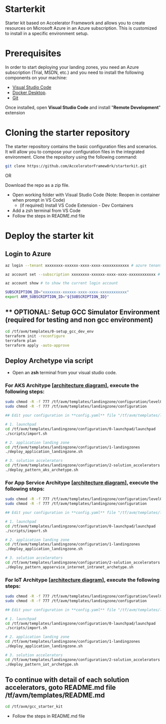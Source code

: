 # Starterkit
Starter kit based on Accelerator Framework and allows you to create resources on Microsoft Azure in an Azure subscription. 
This is customized to install in a specific environment setup. 

# Prerequisites
In order to start deploying your landing zones, you need an Azure subscription (Trial, MSDN, etc.) and you need to install the following components on your machine:

- [Visual Studio Code](https://code.visualstudio.com/)
- [Docker Desktop](https://docs.docker.com/docker-for-windows/install/).
- [Git](https://git-scm.com/downloads)

Once installed, open **Visual Studio Code** and install "**Remote Development**" extension

# Cloning the starter repository

The starter repository contains the basic configuration files and scenarios. It will allow you to compose your configuration files in the integrated environment.
Clone the repository using the following command:

```bash
git clone https://github.com/AcceleratorFramew0rk/starterkit.git
```
OR

Download the repo as a zip file.

* Open working folder with Visual Studio Code (Note: Reopen in container when prompt in VS Code)
  * (if required) Install VS Code Extension - Dev Containers
* Add a zsh terminal from VS Code
* Follow the steps in README.md file
  
# Deploy the starter kit
## Login to Azure
```bash
az login --tenant xxxxxxxx-xxxxxx-xxxx-xxxx-xxxxxxxxxxxx # azure tenant id

az account set --subscription xxxxxxxx-xxxxxx-xxxx-xxxx-xxxxxxxxxxxx # subscription id

az account show # to show the current login account

SUBSCRIPTION_ID="xxxxxxxx-xxxxxx-xxxx-xxxx-xxxxxxxxxxxx"
export ARM_SUBSCRIPTION_ID="${SUBSCRIPTION_ID}"
```

## ** OPTIONAL: Setup GCC Simulator Environment (required for testing and non gcc environment)
```bash
cd /tf/avm/templates/0-setup_gcc_dev_env
terraform init -reconfigure
terraform plan
terraform apply -auto-approve
```

## Deploy Archetype via script

- Open an **zsh** terminal from your visual studio code.

### For AKS Architype [[architecture diagram](./docs/aks_archetype.md)], execute the following steps:

```bash
sudo chmod -R -f 777 /tf/avm/templates/landingzone/configuration/level0/gcci_platform/import.sh
sudo chmod -R -f 777 /tf/avm/templates/landingzone/configuration

## Edit your configuration in **config.yaml** file "/tf/avm/templates/landingzone/configuration/0-launchpad/scripts/config.yaml"

# 1. launchpad
cd /tf/avm/templates/landingzone/configuration/0-launchpad/launchpad
./scripts/import.sh

# 2. application landing zone
cd /tf/avm/templates/landingzone/configuration/1-landingzones
./deploy_application_landingzone.sh

# 3. solution accelerators
cd /tf/avm/templates/landingzone/configuration/2-solution_accelerators
./deploy_pattern_aks_archetype.sh
```

### For App Service Architype [[architecture diagram](./docs/appservice_archetype.md)], execute the following steps:
```bash
sudo chmod -R -f 777 /tf/avm/templates/landingzone/configuration/level0/gcci_platform/import.sh
sudo chmod -R -f 777 /tf/avm/templates/landingzone/configuration

## Edit your configuration in **config.yaml** file "/tf/avm/templates/landingzone/configuration/0-launchpad/scripts/config.yaml"

# 1. launchpad
cd /tf/avm/templates/landingzone/configuration/0-launchpad/launchpad
./scripts/import.sh

# 2. application landing zone
cd /tf/avm/templates/landingzone/configuration/1-landingzones
./deploy_application_landingzone.sh

# 3. solution accelerators
cd /tf/avm/templates/landingzone/configuration/2-solution_accelerators
./deploy_pattern_appservice_internet_intranet_archetype.sh
```


### For IoT Architype [[architecture diagram](./docs/iot_archetype.md)], execute the following steps:
```bash
sudo chmod -R -f 777 /tf/avm/templates/landingzone/configuration/level0/gcci_platform/import.sh
sudo chmod -R -f 777 /tf/avm/templates/landingzone/configuration

## Edit your configuration in **config.yaml** file "/tf/avm/templates/landingzone/configuration/0-launchpad/scripts/config.yaml"

# 1. launchpad
cd /tf/avm/templates/landingzone/configuration/0-launchpad/launchpad
./scripts/import.sh

# 2. application landing zone
cd /tf/avm/templates/landingzone/configuration/1-landingzones
./deploy_application_landingzone.sh

# 3. solution accelerators
cd /tf/avm/templates/landingzone/configuration/2-solution_accelerators
./deploy_pattern_iot_archetype.sh
```


## To continue with detail of each solution accelerators, goto README.md file /tf/avm/templates/README.md
```bash
cd /tf/avm/gcc_starter_kit
```
* Follow the steps in README.md file
